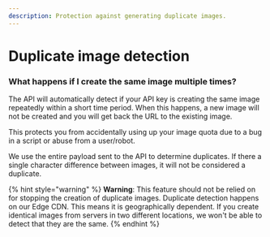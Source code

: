 ```yaml
---
description: Protection against generating duplicate images.
---
```


# Duplicate image detection

### What happens if I create the same image multiple times?

The API will automatically detect if your API key is creating the same image repeatedly within a short time period. When this happens, a new image will not be created and you will get back the URL to the existing image.

This protects you from accidentally using up your image quota due to a bug in a script or abuse from a user/robot.

We use the entire payload sent to the API to determine duplicates. If there a single character difference between images, it will not be considered a duplicate.

{% hint style="warning" %}
**Warning**: This feature should not be relied on for stopping the creation of duplicate images. Duplicate detection happens on our Edge CDN. This means it is geographically dependent. If you create identical images from servers in two different locations, we won't be able to detect that they are the same.
{% endhint %}



